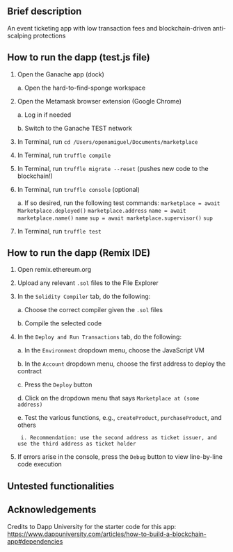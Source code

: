 ## Brief description
An event ticketing app with low transaction fees and blockchain-driven anti-scalping protections

## How to run the dapp (test.js file)
1. Open the Ganache app (dock)

	a. Open the hard-to-find-sponge workspace
	
2. Open the Metamask browser extension (Google Chrome)

	a. Log in if needed
	
	b. Switch to the Ganache TEST network
	
3. In Terminal, run `cd /Users/openamiguel/Documents/marketplace`
4. In Terminal, run `truffle compile`
5. In Terminal, run `truffle migrate --reset` (pushes new code to the blockchain!)
6. In Terminal, run `truffle console` (optional)

	a. If so desired, run the following test commands: 
		`marketplace = await Marketplace.deployed()`
		`marketplace.address`
		`name = await marketplace.name()`
		`name`
		`sup = await marketplace.supervisor()`
		`sup`
		
7. In Terminal, run `truffle test`

## How to run the dapp (Remix IDE)
1. Open remix.ethereum.org
2. Upload any relevant `.sol` files to the File Explorer
3. In the `Solidity Compiler` tab, do the following:

	a. Choose the correct compiler given the `.sol` files
	
	b. Compile the selected code
	
4. In the `Deploy and Run Transactions` tab, do the following: 

	a. In the `Environment` dropdown menu, choose the JavaScript VM
	
	b. In the `Account` dropdown menu, choose the first address to deploy the contract
	
	c. Press the `Deploy` button
	
	d. Click on the dropdown menu that says `Marketplace at (some address)`
	
	e. Test the various functions, e.g., `createProduct`, `purchaseProduct`, and others
	
		i. Recommendation: use the second address as ticket issuer, and use the third address as ticket holder
		
5. If errors arise in the console, press the `Debug` button to view line-by-line code execution

## Untested functionalities

## Acknowledgements
Credits to Dapp University for the starter code for this app: https://www.dappuniversity.com/articles/how-to-build-a-blockchain-app#dependencies
